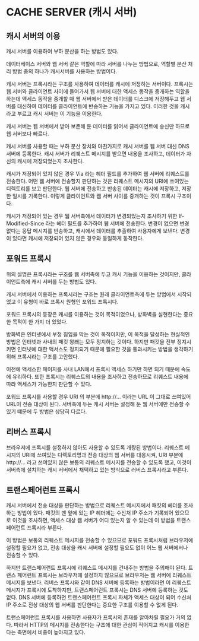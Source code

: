 # CACHE SERVER (캐시 서버)

## 캐시 서버의 이용

캐시 서버를 이용하여 부하 분산을 하는 방법도 있다.

데이터베이스 서버와 웹 서버 같은 역할에 따라 서버를 나누는 방법으로,
역할별 분산 처리 방법 중의 하나가 캐시서버를 사용하는 방법이다.

캐시 서버는 프록시라는 구조를 사용하여 데이터를 캐시에 저정하는 서버이다.
프록시는 웹 서버와 클라이언트 사이에 들어가서 웹 서버에 대한 액세스 동작을 중개하는 역할을 하는데
액세스 동작을 중개할 때 웹 서버에서 받은 데이터를 디스크에 저장해두고 웹 서버를 대신하여
데이터를 클라이언트에 반송하는 기능을 가지고 있다.
이러한 것을 캐시라고 부르고 캐시 서버는 이 기능을 이용한다.

캐시 서버는 웹 서버에서 받아 보존해 둔 데이터를 읽어서 클라이언트에 송신만 하므로 웹 서버보다 빠르다.

캐시 서버를 사용할 때는 부하 분산 장치와 마찬가지로 캐시 서버를 웹 서버 대신 DNS 서버에 등록한다.
캐시 서버가 리퀘스트 메시지를 받으면 내용을 조사하고, 데이터가 자신의 캐시에 저장되었는지 조사한다.

캐시가 저장되어 있지 않은 경우 Via 라는 헤더 필드를 추가하여 웹 서버에 리퀘스트를 전송한다.
어떤 웹 서버에 전송할지 판단하는 것은 리퀘스트 메시지의 URI에 쓰여있는 디렉토리를 보고 판단한다.
웹 서버에 전송하고 반송된 데이터는 캐시에 저장하고, 저장한 일시를 기록한다.
이렇게 클라이언트와 웹 서버 사이를 중개하는 것이 프록시 구조이다.

캐시가 저장되어 있는 경우 웹 서버측에서 데이터가 변경되었는지 조사하기 위한 If-Modified-Since 라는
헤더 필드를 추가하여 웹 서버에 전송한다.
변경이 없으면 변경 없다는 응답 메시지를 반송하고, 캐시에서 데이터를 추출하여 사용자에게 보낸다.
변경이 있다면 캐시에 저장되어 있지 않은 경우와 동일하게 동작한다.

## 포워드 프록시

위의 설명은 프록시라는 구조를 웹 서버측에 두고 캐시 기능을 이용하는 것이지만,
클라이언트측에 캐시 서버를 두는 방법도 있다.

캐시 서버에서 이용하는 프록시라는 구조는 원래 클라이언트측에 두는 방법에서 시작되었고
이 유형이 바로 프록시 원형인 포워드 프록시다.

포워드 프록시의 등장은 캐시를 이용하는 것이 목적이었으나, 방화벽을 실현한다는 중요한 목적이 한 가지 더 있었다.

방화벽은 인터넷에서 부정 침입을 막는 것이 목적이지만, 이 목적을 달성하는 현실적인 방법은
인터넷과 사내의 패킷 왕래는 모두 정지하는 것이다. 하지만 패킷을 전부 정지시키면 인터넷에 대한 액서스도 정지되기 때문에
필요한 것을 통과시키는 방법을 생각하기 위해 프록시라는 구조를 고안했다.

이전에 액세스한 페이지를 사내 LAN에서 프록시 액세스 하기만 하면 되기 때문에 속도에 유리하다.
또한 프록시는 리퀘스트의 내용을 조사하고 전송하므로 리퀘스트 내용에 따라 액세스가 가능한지 판단할 수 있다.

포워드 프록시를 사용할 경우 URI 의 부분에 http://... 이라는 URL 이 그대로 쓰여있어 URL이 전송 대상이 된다.
서버측에 두는 캐시 서버는 설정해 둔 웹 서버에만 전송할 수 있기 떄문에 두 방법은 상당히 다르다.

## 리버스 프록시

브라우저에 프록시를 설정하지 않아도 사용할 수 있도록 개량된 방법이다.
리퀘스트 메시지의 URI에 쓰여있는 디렉토리명과 전송 대상의 웹 서버를 대응시켜,
URI 부분에 http://... 라고 쓰여있지 않은 보통의 리퀘스트 메시지를 전송할 수 있도록 했고,
이것이 서버측에 설치하는 캐시 서버에서 채택하고 있는 방식으로 러버스 프록시라고 부른다.

## 트랜스페어런트 프록시

캐시 서버에서 전송 대상을 판단하는 방법으로 리퀘스트 메시지에서 패킷의 헤더를 조사하는 방법이 있다.
패킷의 맨 앞에 있는 IP 헤더에는 수신처 IP 주소가 기록되어 있으므로 이것을 조사하면,
액세스 대상 웹 서버가 어디 있는지 알 수 있는데 이 방법을 트랜스페어런트 프록시라 부른다.

이 방법은 보통의 리퀘스트 메시지를 전송할 수 있으므로 포워드 프록시처럼 브라우저에 설정할 필요가 없고,
전송 대상을 캐시 서버에 설정할 필요도 없이 어느 웹 서버에서나 전송할 수 있다.

하지만 트랜스페어런트 프록시에 리퀘스트 메시지를 건내주는 방법을 주의해야 된다.
트랜스 페어런트 프록시는 브라우저에 설정하지 않으므로 브라우저는 웹 서버에 리퀘스트 메시지를 보낸다.
리버스 프록시와 같이 DNS 서버에 등록하는 방법이라면 이 리퀘스트 메시지가 프록시에 도착하지만, 
트랜스페어런트 프록시는 DNS 서버에 등록하는 것도 없다.
DNS 서버에 등록하면 트랜스페어런트 프록시 자체가 액세스 대상이 되어 수신처 IP 주소로 전상 대상의
웹 서버를 판단한다는 중요한 구조를 이용할 수 없게 된다.

트랜스페어런트 프록시를 사용하면 사용자가 프록시의 존재를 알아차릴 필요가 거의 없다.
따라서 HTTP의 메시지를 전송한다는 구조에 대한 관심이 적어지고 캐시를 이용한다는 측면에서
비중이 높아지고 있다.